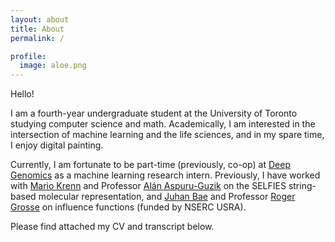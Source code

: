```yaml
---
layout: about
title: About
permalink: /

profile:
  image: aloe.png
---
```


Hello! 

I am a fourth-year undergraduate student at the University of Toronto studying computer science and math. 
Academically, I am interested in the intersection of machine learning and the life sciences, and in my spare time, I enjoy 
digital painting.

Currently, I am fortunate to be part-time (previously, co-op) at [Deep Genomics](https://www.deepgenomics.com/) as a machine learning research intern. 
Previously, I have worked with [Mario Krenn](https://mariokrenn.wordpress.com/) and Professor [Alán Aspuru-Guzik](https://www.matter.toronto.edu/) on the SELFIES string-based molecular representation, 
and [Juhan Bae](https://www.juhanbae.com/) and Professor [Roger Grosse](https://www.cs.toronto.edu/~rgrosse/) on influence functions (funded by NSERC USRA). 


Please find attached my CV and transcript below.